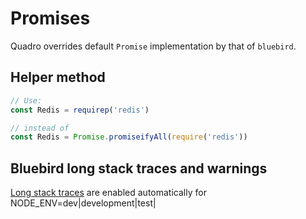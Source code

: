 # Promises

Quadro overrides default `Promise` implementation by that of `bluebird`.

## Helper method

```js
// Use:
const Redis = requirep('redis')

// instead of
const Redis = Promise.promiseifyAll(require('redis'))
```

## Bluebird long stack traces and warnings

[Long stack traces](http://bluebirdjs.com/docs/features.html#long-stack-traces)
are enabled automatically for NODE_ENV=dev|development|test|<empty>
